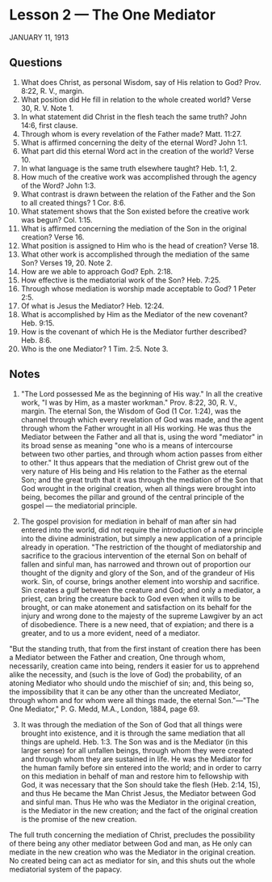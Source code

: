 # Lesson 2 — The One Mediator
JANUARY 11, 1913

## Questions

1. What does Christ, as personal Wisdom, say of His relation to God? Prov. 8:22, R. V., margin.
2. What position did He fill in relation to the whole created world? Verse 30, R. V. Note 1.
3. In what statement did Christ in the flesh teach the same truth? John 14:6, first clause.
4. Through whom is every revelation of the Father made? Matt. 11:27.
5. What is affirmed concerning the deity of the eternal Word? John 1:1.
6. What part did this eternal Word act in the creation of the world? Verse 10.
7. In what language is the same truth elsewhere taught? Heb. 1:1, 2.
8. How much of the creative work was accomplished through the agency of the Word? John 1:3.
9. What contrast is drawn between the relation of the Father and the Son to all created things? 1 Cor. 8:6.
10. What statement shows that the Son existed before the creative work was begun? Col. 1:15.
11. What is affirmed concerning the mediation of the Son in the original creation? Verse 16.
12. What position is assigned to Him who is the head of creation? Verse 18.
13. What other work is accomplished through the mediation of the same Son? Verses 19, 20. Note 2.
14. How are we able to approach God? Eph. 2:18.
15. How effective is the mediatorial work of the Son? Heb. 7:25.
16. Through whose mediation is worship made acceptable to God? 1 Peter 2:5.
17. Of what is Jesus the Mediator? Heb. 12:24.
18. What is accomplished by Him as the Mediator of the new covenant? Heb. 9:15.
19. How is the covenant of which He is the Mediator further described? Heb. 8:6.
20. Who is the one Mediator? 1 Tim. 2:5. Note 3.

## Notes

1. "The Lord possessed Me as the beginning of His way." In all the creative work, "I was by Him, as a master workman." Prov. 8:22, 30, R. V., margin. The eternal Son, the Wisdom of God (1 Cor. 1:24), was the channel through which every revelation of God was made, and the agent through whom the Father wrought in all His working. He was thus the Mediator between the Father and all that is, using the word "mediator" in its broad sense as meaning "one who is a means of intercourse between two other parties, and through whom action passes from either to other." It thus appears that the mediation of Christ grew out of the very nature of His being and His relation to the Father as the eternal Son; and the great truth that it was through the mediation of the Son that God wrought in the original creation, when all things were brought into being, becomes the pillar and ground of the central principle of the gospel — the mediatorial principle.

2. The gospel provision for mediation in behalf of man after sin had entered into the world, did not require the introduction of a new principle into the divine administration, but simply a new application of a principle already in operation. "The restriction of the thought of mediatorship and sacrifice to the gracious intervention of the eternal Son on behalf of fallen and sinful man, has narrowed and thrown out of proportion our thought of the dignity and glory of the Son, and of the grandeur of His work. Sin, of course, brings another element into worship and sacrifice. Sin creates a gulf between the creature and God; and only a mediator, a priest, can bring the creature back to God even when it wills to be brought, or can make atonement and satisfaction on its behalf for the injury and wrong done to the majesty of the supreme Lawgiver by an act of disobedience. There is a new need, that of expiation; and there is a greater, and to us a more evident, need of a mediator.

"But the standing truth, that from the first instant of creation there has been a Mediator between the Father and creation, One through whom, necessarily, creation came into being, renders it easier for us to apprehend alike the necessity, and (such is the love of God) the probability, of an atoning Mediator who should undo the mischief of sin; and, this being so, the impossibility that it can be any other than the uncreated Mediator, through whom and for whom were all things made, the eternal Son."—"The One Mediator," P. G. Medd, M.A., London, 1884, page 69.

3. It was through the mediation of the Son of God that all things were brought into existence, and it is through the same mediation that all things are upheld. Heb. 1:3. The Son was and is the Mediator (in this larger sense) for all unfallen beings, through whom they were created and through whom they are sustained in life. He was the Mediator for the human family before sin entered into the world; and in order to carry on this mediation in behalf of man and restore him to fellowship with God, it was necessary that the Son should take the flesh (Heb. 2:14, 15), and thus He became the Man Christ Jesus, the Mediator between God and sinful man. Thus He who was the Mediator in the original creation, is the Mediator in the new creation; and the fact of the original creation is the promise of the new creation.

The full truth concerning the mediation of Christ, precludes the possibility of there being any other mediator between God and man, as He only can mediate in the new creation who was the Mediator in the original creation. No created being can act as mediator for sin, and this shuts out the whole mediatorial system of the papacy.